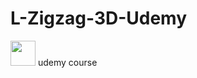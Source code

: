 # L-Zigzag-3D-Udemy
<img src="https://drive.google.com/file/d/1nZ-mEtuO9fF8-ETAKCBRjsLh2yrYZPO6/view?usp=sharing" width="40" height="40" />
 udemy course
